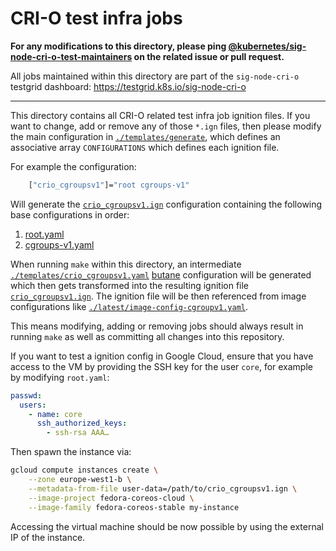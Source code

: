 # CRI-O test infra jobs

**For any modifications to this directory, please ping
[@kubernetes/sig-node-cri-o-test-maintainers](https://github.com/orgs/kubernetes/teams/sig-node-cri-o-test-maintainers)
on the related issue or pull request.**

All jobs maintained within this directory are part of the `sig-node-cri-o`
testgrid dashboard: https://testgrid.k8s.io/sig-node-cri-o

---

This directory contains all CRI-O related test infra job ignition files. If you
want to change, add or remove any of those `*.ign` files, then please modify the
main configuration in [`./templates/generate`](./templates/generate), which
defines an associative array `CONFIGURATIONS` which defines each ignition file.

For example the configuration:

```bash
    ["crio_cgroupsv1"]="root cgroups-v1"
```

Will generate the [`crio_cgroupsv1.ign`](./crio_cgroupsv1.ign) configuration
containing the following base configurations in order:

1. [root.yaml](./templates/base/root.yaml)
1. [cgroups-v1.yaml](./templates/base/cgroups-v1.yaml)

When running `make` within this directory, an intermediate
[`./templates/crio_cgroupsv1.yaml`](./templates/crio_cgroupsv1.yaml)
[butane](https://coreos.github.io/butane) configuration will be generated which
then gets transformed into the resulting ignition file
[`crio_cgroupsv1.ign`](./crio_cgroupsv1.ign).
The ignition file will be then referenced from image configurations like
[`./latest/image-config-cgroupv1.yaml`](./latest/image-config-cgroupv1.yaml).

This means modifying, adding or removing jobs should always result in running
`make` as well as committing all changes into this repository.

If you want to test a ignition config in Google Cloud, ensure that you have
access to the VM by providing the SSH key for the user `core`, for example by
modifying `root.yaml`:

```yaml
passwd:
  users:
    - name: core
      ssh_authorized_keys:
        - ssh-rsa AAA…
```

Then spawn the instance via:

```sh
gcloud compute instances create \
    --zone europe-west1-b \
    --metadata-from-file user-data=/path/to/crio_cgroupsv1.ign \
    --image-project fedora-coreos-cloud \
    --image-family fedora-coreos-stable my-instance
```

Accessing the virtual machine should be now possible by using the external IP of
the instance.
